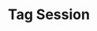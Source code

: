 ---
title: Tag Session
position: 9.01
description: Group session by tagging them, e.g. for A/B testing purposes
from_version: 1.3.5
parameters:
  - name: appToken
    content: Your app's unique token.
content_markdown: |-
  [addnewapplink]: https://app.inapptics.com/?action=add-app
  [appslink]: https://google.com

  In case you don't have an `appToken` yet, add an app [here][addnewapplink]{:target="_blank"} or get the **App Token** of your existing app [here][appslink]{:target="_blank"}.
  {: .info }

  Please note that an **App Token** can be used with a single Bundle ID and make sure the same **App Token** isn't used in another app/target with a different Bundle ID.
  {: .error }

  ##### Declaration

  ``` swift
  class func letsGo(withAppToken appToken: String)
  ```
  {: .code-group-start title="Swift" }

  ``` objective_c
  + (void)letsGoWithAppToken:(NSString *_Nonnull)appToken;
  ```
  {: .code-group title="Objective-C" }

  Initializes **Inapptics** with **Crash Reporter** enabled and automatically captures all user interaction events in the app.

  Apart from the `import` statement, this is the only required line of code for using **Inapptics**.
  {: .success }
---